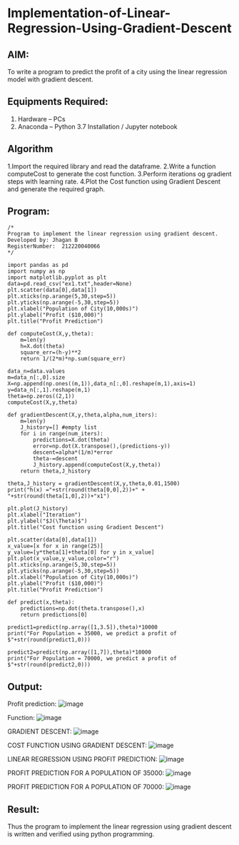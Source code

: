 # Implementation-of-Linear-Regression-Using-Gradient-Descent

## AIM:
To write a program to predict the profit of a city using the linear regression model with gradient descent.

## Equipments Required:
1. Hardware – PCs
2. Anaconda – Python 3.7 Installation / Jupyter notebook

## Algorithm
1.Import the required library and read the dataframe.
2.Write a function computeCost to generate the cost function.
3.Perform iterations og gradient steps with learning rate.
4.Plot the Cost function using Gradient Descent and generate the required graph.

## Program:
```
/*
Program to implement the linear regression using gradient descent.
Developed by: Jhagan B
RegisterNumber:  212220040066
*/
```
```
import pandas as pd
import numpy as np
import matplotlib.pyplot as plt
data=pd.read_csv("ex1.txt",header=None)
plt.scatter(data[0],data[1])
plt.xticks(np.arange(5,30,step=5))
plt.yticks(np.arange(-5,30,step=5))
plt.xlabel("Population of City(10,000s)")
plt.ylabel("Profit ($10,000)")
plt.title("Profit Prediction")

def computeCost(X,y,theta):
    m=len(y) 
    h=X.dot(theta) 
    square_err=(h-y)**2
    return 1/(2*m)*np.sum(square_err) 

data_n=data.values
m=data_n[:,0].size
X=np.append(np.ones((m,1)),data_n[:,0].reshape(m,1),axis=1)
y=data_n[:,1].reshape(m,1)
theta=np.zeros((2,1))
computeCost(X,y,theta) 

def gradientDescent(X,y,theta,alpha,num_iters):
    m=len(y)
    J_history=[] #empty list
    for i in range(num_iters):
        predictions=X.dot(theta)
        error=np.dot(X.transpose(),(predictions-y))
        descent=alpha*(1/m)*error
        theta-=descent
        J_history.append(computeCost(X,y,theta))
    return theta,J_history

theta,J_history = gradientDescent(X,y,theta,0.01,1500)
print("h(x) ="+str(round(theta[0,0],2))+" + "+str(round(theta[1,0],2))+"x1")

plt.plot(J_history)
plt.xlabel("Iteration")
plt.ylabel("$J(\Theta)$")
plt.title("Cost function using Gradient Descent")

plt.scatter(data[0],data[1])
x_value=[x for x in range(25)]
y_value=[y*theta[1]+theta[0] for y in x_value]
plt.plot(x_value,y_value,color="r")
plt.xticks(np.arange(5,30,step=5))
plt.yticks(np.arange(-5,30,step=5))
plt.xlabel("Population of City(10,000s)")
plt.ylabel("Profit ($10,000)")
plt.title("Profit Prediction")

def predict(x,theta):
    predictions=np.dot(theta.transpose(),x)
    return predictions[0]

predict1=predict(np.array([1,3.5]),theta)*10000
print("For Population = 35000, we predict a profit of $"+str(round(predict1,0)))

predict2=predict(np.array([1,7]),theta)*10000
print("For Population = 70000, we predict a profit of $"+str(round(predict2,0)))

```
## Output:
Profit prediction:
![image](https://github.com/jhaganb/Implementation-of-Linear-Regression-Using-Gradient-Descent/assets/63654882/dadbe887-e775-4cc0-ac06-038bd2a16ccc)

Function:
![image](https://github.com/jhaganb/Implementation-of-Linear-Regression-Using-Gradient-Descent/assets/63654882/104d20d2-bb34-458b-abe4-dae78d341410)

GRADIENT DESCENT:
![image](https://github.com/jhaganb/Implementation-of-Linear-Regression-Using-Gradient-Descent/assets/63654882/1cf7956a-264f-4843-9f5b-1701e57987c8)

COST FUNCTION USING GRADIENT DESCENT:
![image](https://github.com/jhaganb/Implementation-of-Linear-Regression-Using-Gradient-Descent/assets/63654882/beeab19d-57e8-43e4-9601-30b1b3530cb9)

LINEAR REGRESSION USING PROFIT PREDICTION:
![image](https://github.com/jhaganb/Implementation-of-Linear-Regression-Using-Gradient-Descent/assets/63654882/44cc7c8c-05c2-42e9-aade-6cbc5b332f07)

PROFIT PREDICTION FOR A POPULATION OF 35000:
![image](https://github.com/jhaganb/Implementation-of-Linear-Regression-Using-Gradient-Descent/assets/63654882/5d53c5b1-0886-4115-80d1-cb595ca1b5e3)

PROFIT PREDICTION FOR A POPULATION OF 70000:
![image](https://github.com/jhaganb/Implementation-of-Linear-Regression-Using-Gradient-Descent/assets/63654882/bb377991-472d-4a7b-a72b-cc3b50e5ea4a)


## Result:
Thus the program to implement the linear regression using gradient descent is written and verified using python programming.
